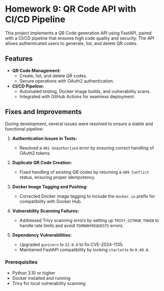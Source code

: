 # Homework 9: QR Code API with CI/CD Pipeline

This project implements a QR Code generation API using FastAPI, paired with a CI/CD pipeline that ensures high code quality and security. The API allows authenticated users to generate, list, and delete QR codes.

## Features

- **QR Code Management:** 
  - Create, list, and delete QR codes.
  - Secure operations with OAuth2 authentication.
- **CI/CD Pipeline:** 
  - Automated testing, Docker image builds, and vulnerability scans.
  - Integrated with GitHub Actions for seamless deployment.

## Fixes and Improvements

During development, several issues were resolved to ensure a stable and functional pipeline:

1. **Authentication Issues in Tests:**
   - Resolved a `401 Unauthorized` error by ensuring correct handling of OAuth2 tokens.
   
2. **Duplicate QR Code Creation:**
   - Fixed handling of existing QR codes by returning a `409 Conflict` status, ensuring proper idempotency.

3. **Docker Image Tagging and Pushing:**
   - Corrected Docker image tagging to include the `docker.io` prefix for compatibility with Docker Hub.

4. **Vulnerability Scanning Failures:**
   - Addressed Trivy scanning errors by setting up `TRIVY_GITHUB_TOKEN` to handle rate limits and avoid `TOOMANYREQUESTS` errors.

5. **Dependency Vulnerabilities:**
   - Upgraded `gunicorn` to `22.0.0` to fix CVE-2024-1135.
   - Maintained FastAPI compatibility by locking `starlette` to `0.40.0`.

### Prerequisites

- Python 3.10 or higher
- Docker installed and running
- Trivy for local vulnerability scanning


